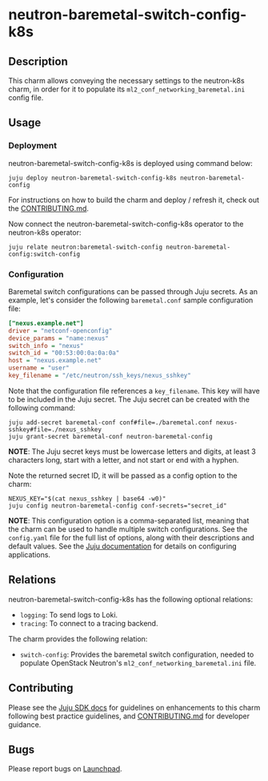 # neutron-baremetal-switch-config-k8s

## Description

This charm allows conveying the necessary settings to the neutron-k8s charm,
in order for it to populate its `ml2_conf_networking_baremetal.ini` config
file.

## Usage

### Deployment

neutron-baremetal-switch-config-k8s is deployed using command below:

    juju deploy neutron-baremetal-switch-config-k8s neutron-baremetal-config

For instructions on how to build the charm and deploy / refresh it, check out
the [CONTRIBUTING.md][contributors-guide].

Now connect the neutron-baremetal-switch-config-k8s operator to the neutron-k8s
operator:

    juju relate neutron:baremetal-switch-config neutron-baremetal-config:switch-config

### Configuration

Baremetal switch configurations can be passed through Juju secrets. As an example,
let's consider the following `baremetal.conf` sample configuration file:

```ini
["nexus.example.net"]
driver = "netconf-openconfig"
device_params = "name:nexus"
switch_info = "nexus"
switch_id = "00:53:00:0a:0a:0a"
host = "nexus.example.net"
username = "user"
key_filename = "/etc/neutron/ssh_keys/nexus_sshkey"
```

Note that the configuration file references a `key_filename`. This key will
have to be included in the Juju secret. The Juju secret can be created with
the following command:

    juju add-secret baremetal-conf conf#file=./baremetal.conf nexus-sshkey#file=./nexus_sshkey
    juju grant-secret baremetal-conf neutron-baremetal-config

**NOTE**: The Juju secret keys must be lowercase letters and digits, at least
3 characters long, start with a letter, and not start or end with a hyphen.

Note the returned secret ID, it will be passed as a config option to the charm:

    NEXUS_KEY="$(cat nexus_sshkey | base64 -w0)"
    juju config neutron-baremetal-config conf-secrets="secret_id"

**NOTE**: This configuration option is a comma-separated list, meaning that
the charm can be used to handle multiple switch configurations. See the
`config.yaml` file for the full list of options, along with their descriptions
and default values. See the [Juju documentation][juju-docs-config-apps] for
details on configuring applications.

## Relations

neutron-baremetal-switch-config-k8s has the following optional relations:

- `logging`: To send logs to Loki.
- `tracing`: To connect to a tracing backend.

The charm provides the following relation:

- `switch-config`: Provides the baremetal switch configuration, needed to
  populate OpenStack Neutron's `ml2_conf_networking_baremetal.ini` file.

## Contributing

Please see the [Juju SDK docs](https://juju.is/docs/sdk) for guidelines
on enhancements to this charm following best practice guidelines, and
[CONTRIBUTING.md][contributors-guide] for developer guidance.

## Bugs

Please report bugs on [Launchpad][lp-bugs-charm-neutron-baremetal-switch-config-k8s].

<!-- LINKS -->

[contributors-guide]: https://opendev.org/openstack/sunbeam-charms/src/branch/main/charms/neutron-baremetal-switch-config-k8s/CONTRIBUTING.md
[juju-docs-actions]: https://jaas.ai/docs/actions
[juju-docs-config-apps]: https://documentation.ubuntu.com/juju/3.6/reference/configuration/#application-configuration
[lp-bugs-charm-neutron-baremetal-switch-config-k8s]: https://bugs.launchpad.net/sunbeam-charms/+filebug
